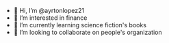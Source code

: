- 👋 Hi, I’m @ayrtonlopez21
- 👀 I’m interested in finance
- 🌱 I’m currently learning science fiction's books
- 💞️ I’m looking to collaborate on people's organization


